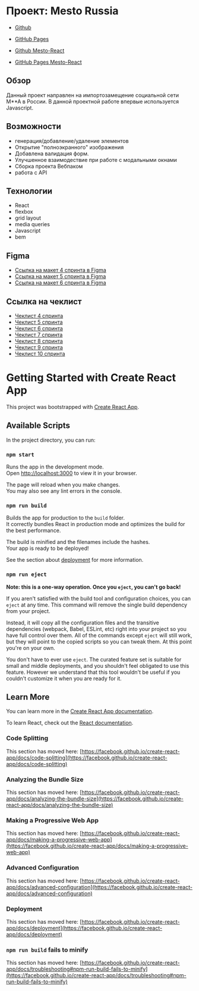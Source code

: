 # Проект: Mesto Russia
* [Github](https://github.com/JekaEvgeniy/mesto)
* [GitHub Pages](https://jekaevgeniy.github.io/mesto/index.html)

* [Github Mesto-React](https://github.com/JekaEvgeniy/mesto-react)
* [GitHub Pages Mesto-React](https://jekaevgeniy.github.io/mesto-react/)

## Обзор
Данный проект направлен на импортозамещение социальной сети M**A в России. В данной проектной работе впервые используется Javascript.

## Возможности
* генерация/добавление/удаление элементов
* Открытие "полноэкранного" изображения
* Добавлена валидация форм.
* Улучшенное взаимодествие при работе с модальными окнами
* Сборка проекта Вебпаком
* работа с API

## Технологии
* React
* flexbox
* grid layout
* media queries
* Javascript
* bem

## Figma
* [Ссылка на макет 4 спринта в Figma](https://www.figma.com/file/2cn9N9jSkmxD84oJik7xL7/JavaScript.-Sprint-4?node-id=0%3A1)
* [Ссылка на макет 5 спринта в Figma](https://www.figma.com/file/bjyvbKKJN2naO0ucURl2Z0/JavaScript.-Sprint-5?node-id=0%3A1)
* [Ссылка на макет 6 спринта в Figma](https://www.figma.com/file/kRVLKwYG3d1HGLvh7JFWRT/JavaScript.-Sprint-6?node-id=0%3A1)

## Ссылка на чеклист
* [Чеклист 4 спринта](https://code.s3.yandex.net/web-developer/checklists-pdf/new-program/checklist-4.pdf)
* [Чеклист 5 спринта](https://code.s3.yandex.net/web-developer/checklists-pdf/new-program/checklist-5.pdf)
* [Чеклист 6 спринта](https://code.s3.yandex.net/web-developer/checklists-pdf/new-program/checklist-6.pdf)
* [Чеклист 7 спринта](https://code.s3.yandex.net/web-developer/checklists-pdf/new-program/checklist-7.pdf)
* [Чеклист 8 спринта](https://code.s3.yandex.net/web-developer/checklists-pdf/new-program/checklist-8.pdf)
* [Чеклист 9 спринта](https://code.s3.yandex.net/web-developer/checklists-pdf/new-program/checklist-9.pdf)
* [Чеклист 10 спринта](https://code.s3.yandex.net/web-developer/checklists-pdf/new-program/checklist-10.pdf)


# Getting Started with Create React App

This project was bootstrapped with [Create React App](https://github.com/facebook/create-react-app).

## Available Scripts

In the project directory, you can run:

### `npm start`

Runs the app in the development mode.\
Open [http://localhost:3000](http://localhost:3000) to view it in your browser.

The page will reload when you make changes.\
You may also see any lint errors in the console.

### `npm run build`

Builds the app for production to the `build` folder.\
It correctly bundles React in production mode and optimizes the build for the best performance.

The build is minified and the filenames include the hashes.\
Your app is ready to be deployed!

See the section about [deployment](https://facebook.github.io/create-react-app/docs/deployment) for more information.

### `npm run eject`

**Note: this is a one-way operation. Once you `eject`, you can't go back!**

If you aren't satisfied with the build tool and configuration choices, you can `eject` at any time. This command will remove the single build dependency from your project.

Instead, it will copy all the configuration files and the transitive dependencies (webpack, Babel, ESLint, etc) right into your project so you have full control over them. All of the commands except `eject` will still work, but they will point to the copied scripts so you can tweak them. At this point you're on your own.

You don't have to ever use `eject`. The curated feature set is suitable for small and middle deployments, and you shouldn't feel obligated to use this feature. However we understand that this tool wouldn't be useful if you couldn't customize it when you are ready for it.

## Learn More

You can learn more in the [Create React App documentation](https://facebook.github.io/create-react-app/docs/getting-started).

To learn React, check out the [React documentation](https://reactjs.org/).

### Code Splitting

This section has moved here: [https://facebook.github.io/create-react-app/docs/code-splitting](https://facebook.github.io/create-react-app/docs/code-splitting)

### Analyzing the Bundle Size

This section has moved here: [https://facebook.github.io/create-react-app/docs/analyzing-the-bundle-size](https://facebook.github.io/create-react-app/docs/analyzing-the-bundle-size)

### Making a Progressive Web App

This section has moved here: [https://facebook.github.io/create-react-app/docs/making-a-progressive-web-app](https://facebook.github.io/create-react-app/docs/making-a-progressive-web-app)

### Advanced Configuration

This section has moved here: [https://facebook.github.io/create-react-app/docs/advanced-configuration](https://facebook.github.io/create-react-app/docs/advanced-configuration)

### Deployment

This section has moved here: [https://facebook.github.io/create-react-app/docs/deployment](https://facebook.github.io/create-react-app/docs/deployment)

### `npm run build` fails to minify

This section has moved here: [https://facebook.github.io/create-react-app/docs/troubleshooting#npm-run-build-fails-to-minify](https://facebook.github.io/create-react-app/docs/troubleshooting#npm-run-build-fails-to-minify)
